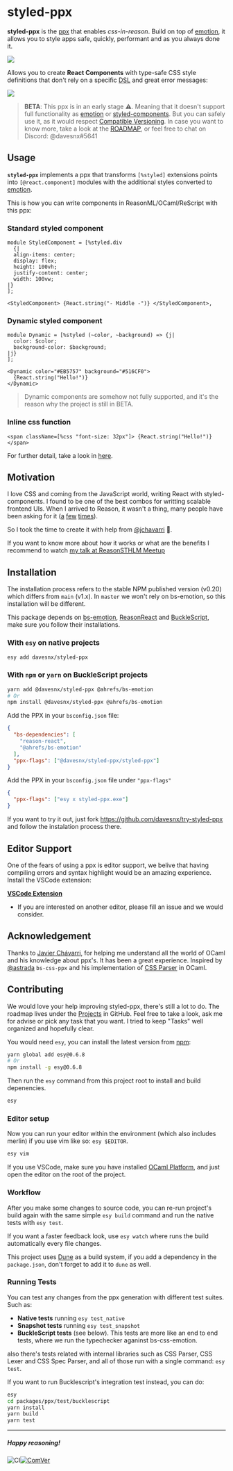 <h1> styled-ppx <a href="https://github.com/davesnx/styled-ppx/actions"></a></h1>

**styled-ppx** is the [ppx](https://victor.darvariu.me/jekyll/update/2018/06/19/ppx-tutorial.html) that enables *css-in-reason*.
Build on top of [emotion](https://emotion.sh), it allows you to style apps safe, quickly, performant and as you always done it.

![](./docs/images/demo.png)

Allows you to create **React Components** with type-safe CSS style definitions that don't rely on a specific [DSL](https://en.wikipedia.org/wiki/Domain-specific_language) and great error messages:

![](./docs/images/compile-error.png)

> **BETA**: This ppx is in an early stage ⚠️. Meaning that it doesn't support full functionality as [emotion](https://emotion.sh) or [styled-components](https://styled-components.com/).
> But you can safely use it, as it would respect [Compatible Versioning](https://gitlab.com/staltz/comver).
> In case you want to know more, take a look at the [ROADMAP](./ROADMAP.md), or feel free to chat on Discord: @davesnx#5641

## Usage
**`styled-ppx`** implements a ppx that transforms `[%styled]` extensions points into `[@react.component]` modules with the additional styles converted to [emotion](https://emotion.sh).

This is how you can write components in ReasonML/OCaml/ReScript with this ppx:

### Standard styled component
```reason
module StyledComponent = [%styled.div
  {|
  align-items: center;
  display: flex;
  height: 100vh;
  justify-content: center;
  width: 100vw;
|}
];

<StyledComponent> {React.string("- Middle -")} </StyledComponent>,
```

### Dynamic styled component
```reason
module Dynamic = [%styled (~color, ~background) => {j|
  color: $color;
  background-color: $background;
|j}
];

<Dynamic color="#EB5757" background="#516CF0">
  {React.string("Hello!")}
</Dynamic>
```

> Dynamic components are somehow not fully supported, and it's the reason why the project is still in BETA.

### Inline css function
```reason
<span className=[%css "font-size: 32px"]> {React.string("Hello!")} </span>
```

For further detail, take a look in [here](./docs/apis.md).

## Motivation
I love CSS and coming from the JavaScript world, writing React with styled-components. I found to be one of the best combos for writting scalable frontend UIs. When I arrived to Reason, it wasn't a thing, many people have been asking for it ([a](https://reasonml.chat/t/idiomatic-way-to-bind-to-styled-components/886) [f](https://reasonml.chat/t/styled-components-possible/554)[e](https://reasonml.chat/t/styling-solutions-reasonreact-as-of-aug-18/958)[w](https://reasonml.chat/t/options-and-best-practices-for-styling-in-reasonreact/261) [t](https://twitter.com/lyovson/status/1233397294311100417)[i](https://discord.gg/byjdYFH)[m](https://discord.gg/byjdYFH)[e](https://discord.gg/byjdYFH)[s](https://discord.gg/byjdYFH)).

So I took the time to create it with help from [@jchavarri](https://github.com/jchavarri) 🙌.

If you want to know more about how it works or what are the benefits I recommend to watch [my talk at ReasonSTHLM Meetup](https://www.youtube.com/watch?v=ekHCBZiCviM)

## Installation

The installation process refers to the stable NPM published version (v0.20) which differs from `main` (v1.x). In `master`  we won't rely on bs-emotion, so this installation will be different.

This package depends on [bs-emotion](https://github.com/ahrefs/bs-emotion), [ReasonReact](https://reasonml.github.io/reason-react/) and [BuckleScript](https://bucklescript.github.io), make sure you follow their installations.

### With `esy` on native projects

```bash
esy add davesnx/styled-ppx
```

### With `npm` or `yarn` on BuckleScript projects

```bash
yarn add @davesnx/styled-ppx @ahrefs/bs-emotion
# Or
npm install @davesnx/styled-ppx @ahrefs/bs-emotion
```

Add the PPX in your `bsconfig.json` file:

```json
{
  "bs-dependencies": [
    "reason-react",
    "@ahrefs/bs-emotion"
  ],
  "ppx-flags": ["@davesnx/styled-ppx/styled-ppx"]
}
```

Add the PPX in your `bsconfig.json` file under `"ppx-flags"`

```json
{
  "ppx-flags": ["esy x styled-ppx.exe"]
}
```

If you want to try it out, just fork https://github.com/davesnx/try-styled-ppx and follow the instalation process there.

## Editor Support

One of the fears of using a ppx is editor support, we belive that having compiling errors and syntax highlight would be an amazing experience. Install the VSCode extension:

**[VSCode Extension](https://marketplace.visualstudio.com/items?itemName=davesnx.vscode-styled-ppx)**

- If you are interested on another editor, please fill an issue and we would consider.

## Acknowledgement
Thanks to [Javier Chávarri](https://github.com/jchavarri), for helping me understand all the world of OCaml and his knowledge about ppx's. It has been a great experience. Inspired by [@astrada](https://github.com/astrada/) `bs-css-ppx` and his implementation of [CSS Parser](https://github.com/astrada/ocaml-css-parser) in OCaml.

## Contributing
We would love your help improving styled-ppx, there's still a lot to do.
The roadmap lives under the [Projects](https://github.com/davesnx/styled-ppx/projects) in GitHub. Feel free to take a look, ask me for advise or pick any task that you want. I tried to keep "Tasks" well organized and hopefully clear.

You would need `esy`, you can install the latest version from [npm](https://npmjs.com):

```bash
yarn global add esy@0.6.8
# Or
npm install -g esy@0.6.8
```

Then run the `esy` command from this project root to install and build depenencies.

```bash
esy
```

### Editor setup
Now you can run your editor within the environment (which also includes merlin) if you use vim like so: `esy $EDITOR`.

```bash
esy vim
```

If you use VSCode, make sure you have installed [OCaml Platform](https://marketplace.visualstudio.com/items?itemName=ocamllabs.ocaml-platform), and just open the editor on the root of the project.

### Workflow

After you make some changes to source code, you can re-run project's build
again with the same simple `esy build` command and run the native tests with `esy test`.

If you want a faster feedback look, use `esy watch` where runs the build automatically every file changes.

This project uses [Dune](https://dune.build/) as a build system, if you add a dependency in the `package.json`, don't forget to add it to `dune` as well.

### Running Tests

You can test any changes from the ppx generation with different test suites. Such as:
- **Native tests** running `esy test_native`
- **Snapshot tests** running `esy test_snapshot`
- **BuckleScript tests** (see below). This tests are more like an end to end tests, where we run the typechecker aganinst bs-css-emotion.

also there's tests related with internal libraries such as CSS Parser, CSS Lexer and CSS  Spec Parser, and all of those run with a single command: `esy test`.

If you want to run Bucklescript's integration test instead, you can do:
```bash
esy
cd packages/ppx/test/bucklescript
yarn install
yarn build
yarn test
```

---

##### Happy reasoning!

<img alt="CI" src="https://github.com/davesnx/styled-ppx/workflows/CI/badge.svg"></a><a href="https://github.com/staltz/comver"><img alt="ComVer" src="https://img.shields.io/badge/ComVer-compliant-brightgreen.svg" />
